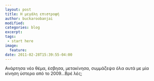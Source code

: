 ```yaml
---
layout: post
title: Η μεγάλη επιστροφή
author: buckaroobanjai
modified:
categories: blog
excerpt:
tags:
 - start here
image:
  feature:
date: 2011-02-28T15:39:55-04:00
---
```


Ανάρτησα νέο θέμα, έσβησα, μετακίνησα, συμμάζεψα όλα αυτά με μία κίνηση ύστερα από το 2009…Βρέ λές;
